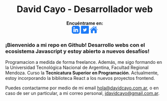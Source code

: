 <h1 align="center">
    David Cayo - Desarrollador web
</h1>

<p align="center">
  <b>Encuéntrame en:</b>
  <br>
  <a href="https://www.linkedin.com/in/davidcayo/"><img src="./linkedin-linked-in-svgrepo-com.svg" width="25" height="25"></a>
  <a href="https://twitter.com/davidcadev"><img src="./twitter-rounded-svgrepo-com.svg" width="25" height="25"></a>
  <a href="https://www.davidcayo.com.ar"><img src="./house-fill-svgrepo-com.svg" width="25" height="25"></a>
</p>

### ¡Bienvenido a mi repo en Github! Desarrollo webs con el ecosistema Javascript y estoy abierto a nuevos desafíos!

Programacion a medida de forma freelance. Además, me sigo formando en la Universidad Tecnológica Nacional de Argentina, Facultad Regional Mendoza. Curso la **Tecnicatura Superior en Programación**. Actualmente, estoy incorporando la biblioteca React a los nuevos proyectos frontend.

Puedes contactarme por medio de mi email hola@davidcayo.com.ar, o en caso de ser un particular, a mi correo personal, jdavidcayo@gmail.com.ar.





